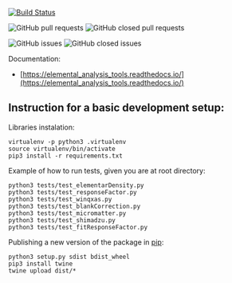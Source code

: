 [![Build Status](https://travis-ci.org/elemental-analysis-group/elemental_analysis_tools.svg?branch=master)](https://travis-ci.org/elemental-analysis-group/elemental_analysis_tools)

![GitHub pull requests](https://img.shields.io/github/issues-pr-raw/elemental-analysis-group/elemental_analysis_tools.svg) 
![GitHub closed pull requests](https://img.shields.io/github/issues-pr-closed-raw/elemental-analysis-group/elemental_analysis_tools.svg)

![GitHub issues](https://img.shields.io/github/issues/elemental-analysis-group/elemental_analysis_tools.svg) 
![GitHub closed issues](https://img.shields.io/github/issues-closed/elemental-analysis-group/elemental_analysis_tools.svg)

Documentation:

  - [https://elemental_analysis_tools.readthedocs.io/](https://elemental_analysis_tools.readthedocs.io/)

## Instruction for a basic development setup:

Libraries instalation:

    virtualenv -p python3 .virtualenv
    source virtualenv/bin/activate
    pip3 install -r requirements.txt

Example of how to run tests, given you are at root directory:

    python3 tests/test_elementarDensity.py
    python3 tests/test_responseFactor.py
    python3 tests/test_winqxas.py
    python3 tests/test_blankCorrection.py
    python3 tests/test_micromatter.py
    python3 tests/test_shimadzu.py
    python3 tests/test_fitResponseFactor.py

Publishing a new version of the package in [pip](https://pypi.org/project/elemental-analysis-tools/):

    python3 setup.py sdist bdist_wheel
    pip3 install twine
    twine upload dist/*
